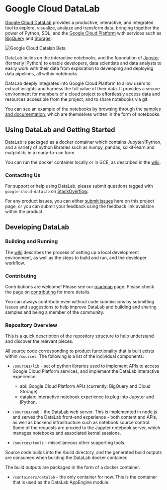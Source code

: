# Google Cloud DataLab

[Google Cloud DataLab](https://cloud.google.com/datalab) provides a productive, interactive, and
integrated tool to explore, visualize, analyze and transform data, bringing together the power of
Python, SQL, and the [Google Cloud Platform](https://cloud.google.com) with services such as
[BigQuery](https://cloud.google.com/bigquery) and [Storage](https://cloud.google.com/storage).

![Google Cloud Datalab Beta](docs/screenshot.png)

DataLab builds on the interactive notebooks, and the foundation of [Jupyter](http://jupyter.org)
(formerly IPython) to enable developers, data scientists and data analysts to easily work with
their data from exploration to developing and deploying data pipelines, all within notebooks.

DataLab deeply integrates into Google Cloud Platform to allow users to extract insights and harness
the full value of their data. It provides a secure environment for members of a cloud project
to effortlessly access data and resources accessible from the project, and to share notebooks via
git.

You can see an example of the notebooks by browsing through the
[samples and documentation](https://github.com/googledatalab/notebooks),
which are themselves written in the form of notebooks.


## Using DataLab and Getting Started

DataLab is packaged as a docker container which contains Jupyter/IPython, and a variety of python
libraries such as numpy, pandas, scikit-learn and matplotlib, in a ready-to-use form.

You can run the docker container locally or in GCE, as described in the
[wiki](https://github.com/googledatalab/datalab/wiki/Getting-Started).

### Contacting Us

For support or help using DataLab, please submit questions tagged with `google-cloud-datalab` on [StackOverflow](http://stackoverflow.com/questions/tagged/google-cloud-datalab).

For any product issues, you can either [submit issues](https://github.com/googledatalab/datalab/issues)
here on this project page, or you can submit your feedback using the feedback link available
within the product.


## Developing DataLab

### Building and Running

The [wiki](https://github.com/googledatalab/datalab/wiki/Development-Environment) describes
the process of setting up a local development environment, as well as the steps to build and run,
and the developer workflow.

### Contributing

Contributions are welcome! Please see our [roadmap](https://github.com/googledatalab/datalab/wiki/Roadmap)
page. Please check the page on [contributing](https://github.com/googledatalab/datalab/wiki/Contributing)
for more details.

You can always contribute even without code submissions by submitting issues and suggestions to
help improve DataLab and building and sharing samples and being a member of the community.

### Repository Overview

This is a quick description of the repository structure to help understand and
discover the relevant pieces.

All source code corresponding to product functionality that is built exists
within `/sources`. The following is a list of the individual components:

* `/sources/lib` - set of python libraries used to implement APIs to access Google
  Cloud Platform services, and implement the DataLab interactive experience.
  - api: Google Cloud Platform APIs (currently: BigQuery and Cloud Storage).
  - datalab: interactive notebook experience to plug into Jupyter and IPython.

* `/sources/web` - the DataLab web server. This is implemented in node.js and
  serves the DataLab front-end experience - both content and APIs, as well as backend
  infrastructure such as notebook source control.
  Some of the requests are proxied to the Jupyter notebook server, which manages notebooks and
  associated kernel sessions.

* `/sources/tools` - miscellaneous other supporting tools.

Source code builds into the /build directory, and the generated build outputs are
consumed when building the DataLab docker container.

The build outputs are packaged in the form of a docker container.

* `/containers/datalab` - the only container for now. This is the container that is used as the
  DataLab AppEngine module.

